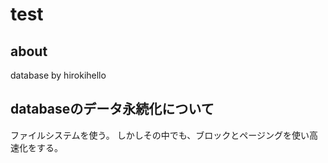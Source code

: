 # test

## about

database by hirokihello

## databaseのデータ永続化について

ファイルシステムを使う。
しかしその中でも、ブロックとページングを使い高速化をする。
